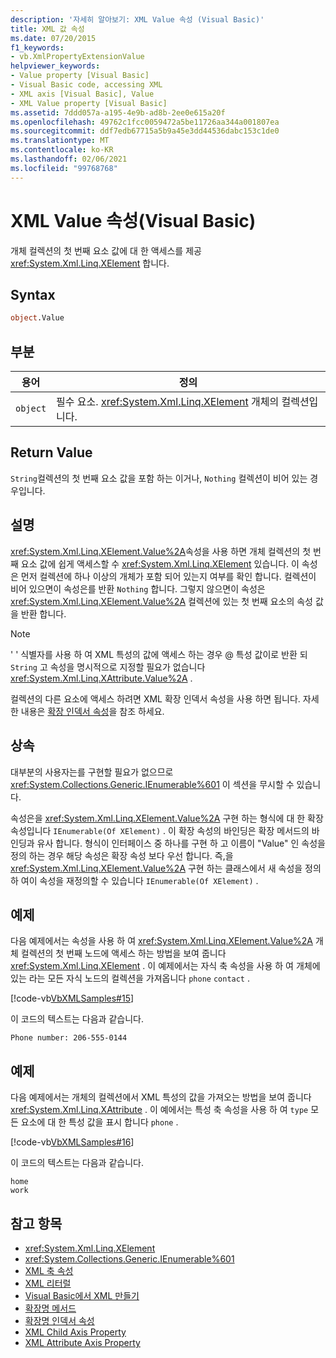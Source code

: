 ```yaml
---
description: '자세히 알아보기: XML Value 속성 (Visual Basic)'
title: XML 값 속성
ms.date: 07/20/2015
f1_keywords:
- vb.XmlPropertyExtensionValue
helpviewer_keywords:
- Value property [Visual Basic]
- Visual Basic code, accessing XML
- XML axis [Visual Basic], Value
- XML Value property [Visual Basic]
ms.assetid: 7ddd057a-a195-4e9b-ad8b-2ee0e615a20f
ms.openlocfilehash: 49762c1fcc0059472a5be11726aa344a001807ea
ms.sourcegitcommit: ddf7edb67715a5b9a45e3dd44536dabc153c1de0
ms.translationtype: MT
ms.contentlocale: ko-KR
ms.lasthandoff: 02/06/2021
ms.locfileid: "99768768"
---
```

# <a name="xml-value-property-visual-basic"></a>XML Value 속성(Visual Basic)

개체 컬렉션의 첫 번째 요소 값에 대 한 액세스를 제공 <xref:System.Xml.Linq.XElement> 합니다.

## <a name="syntax"></a>Syntax

```vb
object.Value
```

## <a name="parts"></a>부분

|용어|정의|  
|---|---|  
|`object`|필수 요소. <xref:System.Xml.Linq.XElement> 개체의 컬렉션입니다.|  

## <a name="return-value"></a>Return Value

 `String`컬렉션의 첫 번째 요소 값을 포함 하는 이거나, `Nothing` 컬렉션이 비어 있는 경우입니다.

## <a name="remarks"></a>설명

 <xref:System.Xml.Linq.XElement.Value%2A>속성을 사용 하면 개체 컬렉션의 첫 번째 요소 값에 쉽게 액세스할 수 <xref:System.Xml.Linq.XElement> 있습니다. 이 속성은 먼저 컬렉션에 하나 이상의 개체가 포함 되어 있는지 여부를 확인 합니다. 컬렉션이 비어 있으면이 속성은를 반환 `Nothing` 합니다. 그렇지 않으면이 속성은 <xref:System.Xml.Linq.XElement.Value%2A> 컬렉션에 있는 첫 번째 요소의 속성 값을 반환 합니다.

> [!NOTE]
> ' ' 식별자를 사용 하 여 XML 특성의 값에 액세스 하는 경우 \@ 특성 값이로 반환 되 `String` 고 속성을 명시적으로 지정할 필요가 없습니다 <xref:System.Xml.Linq.XAttribute.Value%2A> .

 컬렉션의 다른 요소에 액세스 하려면 XML 확장 인덱서 속성을 사용 하면 됩니다. 자세한 내용은 [확장 인덱서 속성](extension-indexer-property.md)을 참조 하세요.

## <a name="inheritance"></a>상속

 대부분의 사용자는를 구현할 필요가 없으므로 <xref:System.Collections.Generic.IEnumerable%601> 이 섹션을 무시할 수 있습니다.

 속성은을 <xref:System.Xml.Linq.XElement.Value%2A> 구현 하는 형식에 대 한 확장 속성입니다 `IEnumerable(Of XElement)` . 이 확장 속성의 바인딩은 확장 메서드의 바인딩과 유사 합니다. 형식이 인터페이스 중 하나를 구현 하 고 이름이 "Value" 인 속성을 정의 하는 경우 해당 속성은 확장 속성 보다 우선 합니다. 즉,을 <xref:System.Xml.Linq.XElement.Value%2A> 구현 하는 클래스에서 새 속성을 정의 하 여이 속성을 재정의할 수 있습니다 `IEnumerable(Of XElement)` .

## <a name="example"></a>예제

 다음 예제에서는 속성을 사용 하 여 <xref:System.Xml.Linq.XElement.Value%2A> 개체 컬렉션의 첫 번째 노드에 액세스 하는 방법을 보여 줍니다 <xref:System.Xml.Linq.XElement> . 이 예제에서는 자식 축 속성을 사용 하 여 개체에 있는 라는 모든 자식 노드의 컬렉션을 가져옵니다 `phone` `contact` .

 [!code-vb[VbXMLSamples#15](~/samples/snippets/visualbasic/VS_Snippets_VBCSharp/VbXMLSamples/VB/XMLSamples7.vb#15)]

 이 코드의 텍스트는 다음과 같습니다.

 `Phone number: 206-555-0144`

## <a name="example"></a>예제

 다음 예제에서는 개체의 컬렉션에서 XML 특성의 값을 가져오는 방법을 보여 줍니다 <xref:System.Xml.Linq.XAttribute> . 이 예에서는 특성 축 속성을 사용 하 여 `type` 모든 요소에 대 한 특성 값을 표시 합니다 `phone` .

 [!code-vb[VbXMLSamples#16](~/samples/snippets/visualbasic/VS_Snippets_VBCSharp/VbXMLSamples/VB/XMLSamples7.vb#16)]

 이 코드의 텍스트는 다음과 같습니다.

 ```console
 home
 work
```

## <a name="see-also"></a>참고 항목

- <xref:System.Xml.Linq.XElement>
- <xref:System.Collections.Generic.IEnumerable%601>
- [XML 축 속성](index.md)
- [XML 리터럴](../xml-literals/index.md)
- [Visual Basic에서 XML 만들기](../../programming-guide/language-features/xml/creating-xml.md)
- [확장명 메서드](../../programming-guide/language-features/procedures/extension-methods.md)
- [확장명 인덱서 속성](extension-indexer-property.md)
- [XML Child Axis Property](xml-child-axis-property.md)
- [XML Attribute Axis Property](xml-attribute-axis-property.md)
